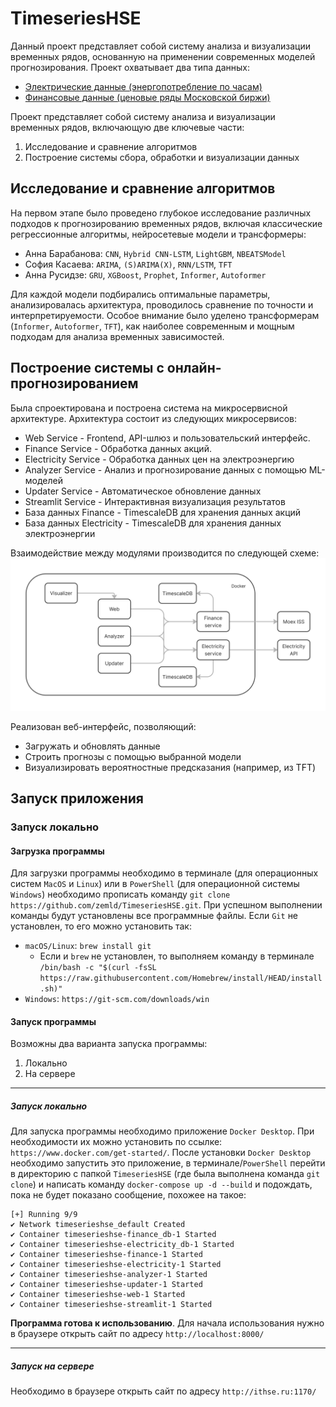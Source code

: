 # TimeseriesHSE

Данный проект представляет собой систему анализа и визуализации временных рядов, основанную на применении современных моделей прогнозирования. Проект охватывает два типа данных:

- [Электрические данные (энергопотребление по часам)](https://data.europa.eu/data/datasets/https-free-entryscape-com-store-576-resource-5?locale=en)
- [Финансовые данные (ценовые ряды Московской биржи)](https://iss.moex.com/iss/reference/)

Проект представляет собой систему анализа и визуализации временных рядов, включающую две ключевые части:
1. Исследование и сравнение алгоритмов
2. Построение системы сбора, обработки и визуализации данных

## Исследование и сравнение алгоритмов

На первом этапе было проведено глубокое исследование различных подходов к прогнозированию временных рядов, включая классические регрессионные алгоритмы, нейросетевые модели и трансформеры:
- Анна Барабанова: `CNN`, `Hybrid CNN-LSTM`, `LightGBM`, `NBEATSModel`
- София Касаева: `ARIMA`, `(S)ARIMA(X)`, `RNN/LSTM`, `TFT`
- Анна Русидзе: `GRU`, `XGBoost`, `Prophet`, `Informer`, `Autoformer`

Для каждой модели подбирались оптимальные параметры, анализировалась архитектура, проводилось сравнение по точности и интерпретируемости. Особое внимание было уделено трансформерам (`Informer`, `Autoformer`, `TFT`), как наиболее современным и мощным подходам для анализа временных зависимостей.

## Построение системы с онлайн-прогнозированием

Была спроектирована и построена система на микросервисной архитектуре.
Архитектура состоит из следующих микросервисов:
- Web Service - Frontend, API-шлюз и пользовательский интерфейс.
- Finance Service - Обработка данных акций.
- Electricity Service - Обработка данных цен на электроэнергию
- Analyzer Service - Анализ и прогнозирование данных с помощью ML-моделей
- Updater Service - Автоматическое обновление данных
- Streamlit Service - Интерактивная визуализация результатов
- База данных Finance - TimescaleDB для хранения данных акций
- База данных Electricity - TimescaleDB для хранения данных электроэнергии

Взаимодействие между модулями производится по следующей схеме:
![Взаимодействие микросервисов](static/microservices_interation.png)

Реализован веб-интерфейс, позволяющий:
- Загружать и обновлять данные
- Строить прогнозы с помощью выбранной модели
- Визуализировать вероятностные предсказания (например, из TFT)

## Запуск приложения

### Запуск локально

#### Загрузка программы

Для загрузки программы необходимо в терминале (для операционных систем `MacOS` и `Linux`) или в `PowerShell` (для операционной системы `Windows`) необходимо прописать команду `git clone https://github.com/zemld/TimeseriesHSE.git`. При успешном выполнении команды будут установлены все программные файлы.
Если `Git` не установлен, то его можно установить так:
- `macOS/Linux`: `brew install git`
    - Если и `brew` не установлен, то выполняем команду в терминале `/bin/bash -c "$(curl -fsSL https://raw.githubusercontent.com/Homebrew/install/HEAD/install.sh)"`
- `Windows`: `https://git-scm.com/downloads/win`

#### Запуск программы

Возможны два варианта запуска программы:
1. Локально
2. На сервере
---

##### Запуск локально
Для запуска программы необходимо приложение `Docker Desktop`. При необходимости их можно установить по ссылке: `https://www.docker.com/get-started/`. После установки `Docker Desktop` необходимо запустить это приложение, в терминале/`PowerShell` перейти в директорию с папкой `TimeseriesHSE` (где была выполнена команда `git clone`) и написать команду `docker-compose up -d --build` и подождать, пока не будет показано сообщение,
похожее на такое:

```
[+] Running 9/9
✔ Network timeserieshse_default Created
✔ Container timeserieshse-finance_db-1 Started
✔ Container timeserieshse-electricity_db-1 Started
✔ Container timeserieshse-finance-1 Started
✔ Container timeserieshse-electricity-1 Started
✔ Container timeserieshse-analyzer-1 Started
✔ Container timeserieshse-updater-1 Started
✔ Container timeserieshse-web-1 Started
✔ Container timeserieshse-streamlit-1 Started
```

**Программа готова к использованию**. Для начала использования нужно в браузере открыть сайт
по адресу `http://localhost:8000/`

---

##### Запуск на сервере
Необходимо в браузере открыть сайт по адресу `http://ithse.ru:1170/`